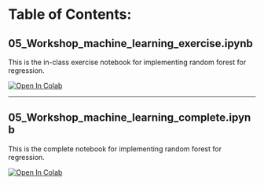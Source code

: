 # Table of Contents:

## 05_Workshop_machine_learning_exercise.ipynb

This is the in-class exercise notebook for implementing random forest for regression.

[![Open In Colab](https://colab.research.google.com/assets/colab-badge.svg)](https://colab.research.google.com/github/uofscphysics/STEM_Python_Course/blob/Summer2020/02_Week2/04_ML_regression/05_Workshop_machine_learning_exercise.ipynb)

_____
## 05_Workshop_machine_learning_complete.ipynb

This is the complete notebook for implementing random forest for regression.

[![Open In Colab](https://colab.research.google.com/assets/colab-badge.svg)](https://colab.research.google.com/github/uofscphysics/STEM_Python_Course/blob/Summer2020/02_Week2/04_ML_regression/05_Workshop_machine_learning_complete.ipynb)

